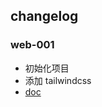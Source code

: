 ## changelog

### web-001

- 初始化项目
- 添加 tailwindcss
- [doc](https://juejin.cn/post/7366836510689591331)